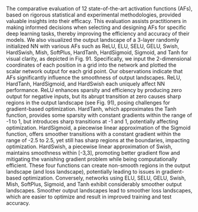 The comparative evaluation of 12 state-of-the-art activation functions (AFs), based on rigorous statistical and experimental methodologies, provided valuable insights into their efficacy. This evaluation assists practitioners in making informed decisions when selecting and designing AFs for specific deep learning tasks, thereby improving the efficiency and accuracy of their models.
We also visualized the output landscape of a 3-layer randomly initialized NN with various AFs such as ReLU, ELU, SELU, GELU, Swish, HardSwish, Mish, SoftPlus, HardTanh, HardSigmoid, Sigmoid, and Tanh for visual clarity, as depicted in Fig. 91. Specifically, we input the 2-dimensional coordinates of each position in a grid into the network and plotted the scalar network output for each grid point. Our observations indicate that AFs significantly influence the smoothness of output landscapes.
ReLU, HardTanh, HardSigmoid, and HardSwish each uniquely affect NN performance. ReLU enhances sparsity and efficiency by producing zero output for negative inputs, but its abrupt transition at zero causes sharp regions in the output landscape (see Fig. 91), posing challenges for gradient-based optimization. HardTanh, which approximates the Tanh function, provides some sparsity with constant gradients within the range of -1 to 1, but introduces sharp transitions at -1 and 1, potentially affecting optimization. HardSigmoid, a piecewise linear approximation of the Sigmoid function, offers smoother transitions with a constant gradient within the range of -2.5 to 2.5, yet still has sharp regions at the boundaries, impacting optimization. HardSwish, a piecewise linear approximation of Swish, maintains smoothness within [-3,3], promoting better gradient flow and mitigating the vanishing gradient problem while being computationally efficient. These four functions can create non-smooth regions in the output landscape (and loss landscape), potentially leading to issues in gradient-based optimization. Conversely, networks using ELU, SELU, GELU, Swish, Mish, SoftPlus, Sigmoid, and Tanh exhibit considerably smoother output landscapes. Smoother output landscapes lead to smoother loss landscapes, which are easier to optimize and result in improved training and test accuracy.
